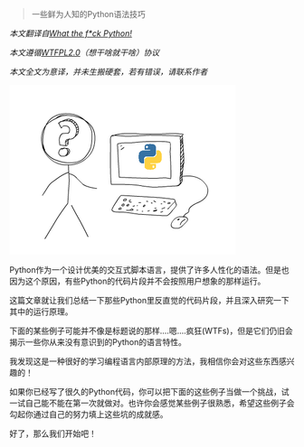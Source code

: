 
> 一些鲜为人知的Python语法技巧

*本文翻译自[What the f*ck Python!](https://github.com/satwikkansal/wtfpython)*

*本文遵循[WTFPL2.0](http://www.wtfpl.net/)（想干啥就干啥）协议*

*本文全文为意译，并未生搬硬套，若有错误，请联系作者*



![](/assets/logo.png)

Python作为一个设计优美的交互式脚本语言，提供了许多人性化的语法。但是也因为这个原因，有些Python的代码片段并不会按照用户想象的那样运行。

这篇文章就让我们总结一下那些Python里反直觉的代码片段，并且深入研究一下其中的运行原理。

下面的某些例子可能并不像是标题说的那样....嗯....疯狂(WTFs)，但是它们仍旧会揭示一些你从来没有意识到的Python的语言特性。

我发现这是一种很好的学习编程语言内部原理的方法，我相信你会对这些东西感兴趣的！

如果你已经写了很久的Python代码，你可以把下面的这些例子当做一个挑战，试一试自己能不能在第一次就做对。也许你会感觉某些例子很熟悉，希望这些例子会勾起你通过自己的努力填上这些坑的成就感。

好了，那么我们开始吧！